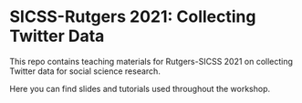 # SICSS-Rutgers 2021: Collecting Twitter Data

This repo contains teaching materials for Rutgers-SICSS 2021 on collecting Twitter data for social science research. 

Here you can find slides and tutorials used throughout the workshop.




